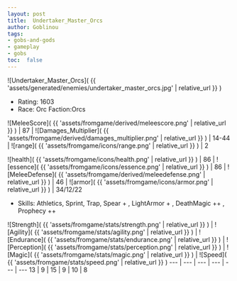 ```yaml
---
layout: post
title:  Undertaker_Master_Orcs
author: Goblinou
tags:
- gobs-and-gods
- gameplay
- gobs
toc:  false
---
```


![Undertaker_Master_Orcs]( {{ 'assets/generated/enemies/undertaker_master_orcs.jpg' | relative_url }} )
- Rating: 1603
- Race: Orc  Faction:Orcs

![MeleeScore]( {{ 'assets/fromgame/derived/meleescore.png' | relative_url }} ) | 87 | ![Damages_Multiplier]( {{ 'assets/fromgame/derived/damages_multiplier.png' | relative_url }} ) | 14-44 | ![range]( {{ 'assets/fromgame/icons/range.png' | relative_url }} ) | 2


![health]( {{ 'assets/fromgame/icons/health.png' | relative_url }} ) | 86 | ![essence]( {{ 'assets/fromgame/icons/essence.png' | relative_url }} ) | 86 | ![MeleeDefense]( {{ 'assets/fromgame/derived/meleedefense.png' | relative_url }} ) | 46 | ![armor]( {{ 'assets/fromgame/icons/armor.png' | relative_url }} ) | 34/12/22

* Skills: Athletics, Sprint, Trap, Spear + , LightArmor + , DeathMagic ++ , Prophecy ++ 

![Strength]( {{ 'assets/fromgame/stats/strength.png' | relative_url }} ) | ![Agility]( {{ 'assets/fromgame/stats/agility.png' | relative_url }} ) | ![Endurance]( {{ 'assets/fromgame/stats/endurance.png' | relative_url }} ) | ![Perception]( {{ 'assets/fromgame/stats/perception.png' | relative_url }} ) | ![Magic]( {{ 'assets/fromgame/stats/magic.png' | relative_url }} ) | ![Speed]( {{ 'assets/fromgame/stats/speed.png' | relative_url }} )
--- | --- | --- | --- | --- | ---
13 | 9 | 15 | 9 | 10 | 8
